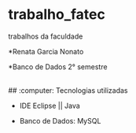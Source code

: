 # trabalho_fatec
trabalhos da faculdade

*Renata Garcia Nonato

*Banco de Dados 2° semestre

<br>
## :computer: Tecnologias utilizadas 
<div class="tecnologias" style= "text-align:justify">

- IDE Eclipse || Java

- Banco de Dados: MySQL

</div>
</br>
